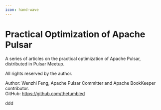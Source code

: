 ```yaml
---
icon: hand-wave
---
```


# Practical Optimization of Apache Pulsar

A series of articles on the practical optimization of Apache Pulsar, distributed in Pulsar Meetup.

All rights reserved by the author.

Author: Wenzhi Feng, Apache Pulsar Committer and Apache BookKeeper contributor.\
GitHub: https://github.com/thetumbled



ddd
